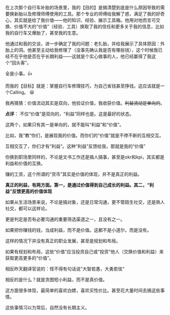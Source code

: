 
在上次那个自行车补胎的场景里，我的【目的】是搞清楚到底是什么原因导致的需要换新胎以及修理师傅使用的工具。那个专业的师傅给我解了惑，满足了我的好奇心，其实就是给了我价值——他的知识、经验、展示工具箱。他用对他而言可交换、价值不大的“价值”（经验、工具）换取了我的信任和更多关于我的信息，比如我的自行车又爆胎了，甚至我的生意。

他通过和我的交谈，进一步确定了我的问题：老扎胎，并给我展示了具体原因：外胎上的洞。他甚至主动给我修理了（没事先确认我是否有哪些钱），这个时候我已经不在乎他是否在乎长期利益——这就是个实心做事的人，他已经赢得了我这个“回头客”。

全是小事。👍

而我的【目标】就是：掌握自行车修理技巧，为自己省钱甚至挣钱。这应该就是一个Calling。 😆

我再猜猜：价值流动其实是双向，他验证价值，我收获价值。~~利益流动是单向的~~。

**点评**：
不仅“价值”是双向的，“利益”同样也是。这是最好的状态。

这两个，如果只有其一是单向的，就不能叫“利益”和“价值”。

比如，我“教”你们，是展现我的价值。而你们的“价值”就是不停不断的互相交互。

互相交互了，你们才有“利益”。这种“利益”反馈给我，那就是我的“价值”

你换到职场里同样的，不论是文书工作还是搞人搞事，甚至是okr和kpi，其实都是利益和价值的互换。

赚的工资，这个所谓的“货币”其实是价值的体现，并不是真正的利益。

**真正的利益，有两方面。第一，是通过价值得到自己成长的利益。其二，“利益”反馈更高的价值体现**

如果从生活场景来说，不论是搞对象，还是日常沟通，更不管陌生社交，还是熟人社交，都可以这样论。

更是判定是否有必要沟通的重要筛选渠道之一，且没有之一。

如果把你赚钱的钱，当成利益，而不是价值。这都不是小道尔，而是没有。

这样的情况下并没有真正的职业发展，甚至是规划和布局。

如果有规划和布局，这些“价值”应当投资自己或“投资”他人（交换价值和利益）来获取更高更多的“价值”。

相反昨天翻译官说的：怪不得有句话说”大智若愚，大勇若怯“

相反的是什么？就是贪图短小利益，而不是真价值。

这方面很多体现，最简单的喜欢白嫖，喜欢买性价比。甚至花大量时间去搞这些事情。

这些事情习以为常后，自然没有长期主义。